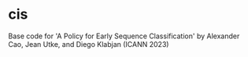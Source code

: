 # cis
Base code for 'A Policy for Early Sequence Classification' by Alexander Cao, Jean Utke, and Diego Klabjan (ICANN 2023)
